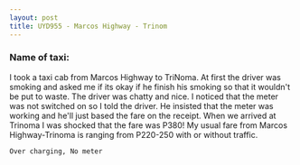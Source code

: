 ```yaml
---
layout: post
title: UYD955 - Marcos Highway - Trinom
---
```


### Name of taxi: 

I took a taxi cab from Marcos Highway to TriNoma. At first the driver was smoking and asked me if its okay if he finish his smoking so that it wouldn't be put to waste. The driver was chatty and nice. I noticed that the meter was not switched on so I told the driver. He insisted that the meter was working and he'll just based the fare on the receipt. When we arrived at Trinoma I was shocked that the fare was P380! My usual fare from Marcos Highway-Trinoma is ranging from P220-250 with or without traffic. 

```Over charging, No meter```
